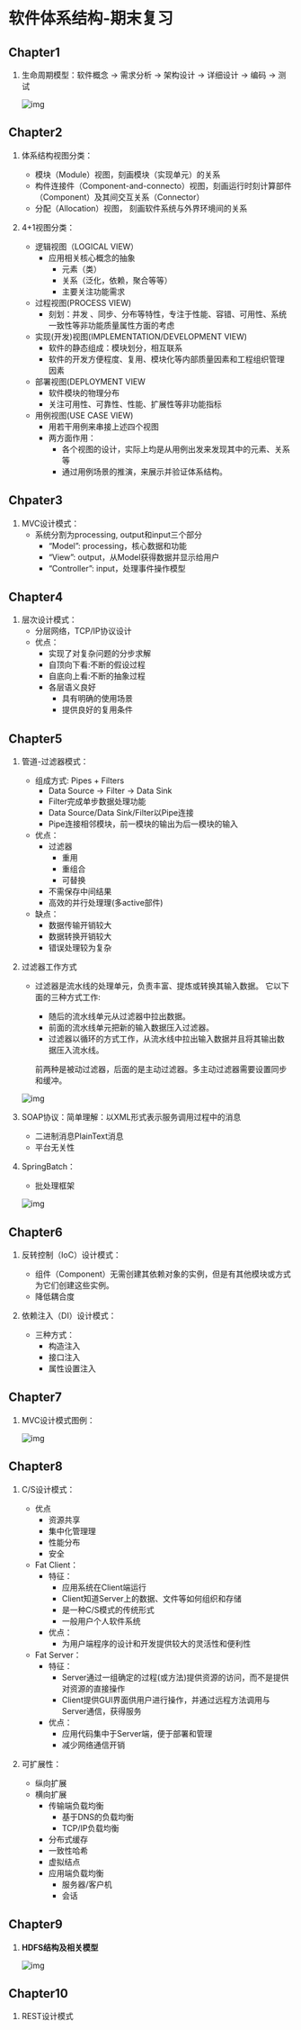 # 软件体系结构-期末复习

## Chapter1

1. 生命周期模型：软件概念 -> 需求分析 -> 架构设计 -> 详细设计 -> 编码 -> 测试

    ![img](https://github.com/SinestroEdmonce/SoftwareArchitecture/raw/master/Exam-Review/image/life-cycle-model.jpg)

## Chapter2

1. 体系结构视图分类：
    - 模块（Module）视图，刻画模块（实现单元）的关系
    - 构件连接件（Component-and-connecto）视图，刻画运行时刻计算部件（Component）及其间交互关系（Connector）
    - 分配（Allocation）视图，
    刻画软件系统与外界环境间的关系

2. 4+1视图分类：
    - 逻辑视图（LOGICAL VIEW）
        - 应用相关核心概念的抽象
            - 元素（类）
            - 关系（泛化，依赖，聚合等等）
            - 主要关注功能需求
    - 过程视图(PROCESS VIEW)
        - 刻划：并发 、同步、分布等特性，专注于性能、容错、可用性、系统一致性等非功能质量属性方面的考虑
    - 实现(开发)视图(IMPLEMENTATION/DEVELOPMENT VIEW)
        - 软件的静态组成：模块划分，相互联系
        - 软件的开发方便程度、复用、模块化等内部质量因素和工程组织管理因素
    - 部署视图(DEPLOYMENT VIEW
        - 软件模块的物理分布
        - 关注可用性、可靠性、性能、扩展性等非功能指标
    - 用例视图(USE CASE VIEW)
        - 用若干用例来串接上述四个视图
        - 两方面作用：
            - 各个视图的设计，实际上均是从用例出发来发现其中的元素、关系等
            - 通过用例场景的推演，来展示并验证体系结构。

## Chpater3

1. MVC设计模式：
    - 系统分割为processing, output和input三个部分
        - “Model”: processing，核心数据和功能
        - “View”: output，从Model获得数据并显示给用户
        - “Controller”: input，处理事件操作模型

## Chapter4

1. 层次设计模式：
    - 分层网络，TCP/IP协议设计
    - 优点：
        - 实现了对复杂问题的分步求解
        - 自顶向下看:不断的假设过程
        - 自底向上看:不断的抽象过程
        - 各层语义良好
            - 具有明确的使⽤场景
            - 提供良好的复⽤条件

## Chapter5

1. 管道-过滤器模式：
    - 组成方式: Pipes + Filters
        - Data Source -> Filter -> Data Sink
        - Filter完成单步数据处理功能
        - Data Source/Data Sink/Filter以Pipe连接
        - Pipe连接相邻模块，前⼀模块的输出为后⼀模块的输⼊
    - 优点：
        - 过滤器
            - 重⽤
            - 重组合
            - 可替换
        - 不需保存中间结果
        - 高效的并⾏处理理(多active部件)
    - 缺点：
        - 数据传输开销较⼤
        - 数据转换开销较⼤
        - 错误处理较为复杂

2. 过滤器工作方式
    - 过滤器是流水线的处理单元，负责丰富、提炼或转换其输⼊数据。 它以下⾯的三种⽅式⼯作:
        - 随后的流⽔线单元从过滤器中拉出数据。
        - 前面的流水线单元把新的输入数据压⼊过滤器。
        - 过滤器以循环的方式工作，从流水线中拉出输入数据并且将其输出数据压入流水线。  

        前两种是被动过滤器，后⾯的是主动过滤器。多主动过滤器需要设置同步和缓冲。

    ![img](https://github.com/SinestroEdmonce/SoftwareArchitecture/raw/master/Exam-Review/image/unix-half-duplex-pipe-fork.jpg)

3. SOAP协议：简单理解：以XML形式表示服务调⽤过程中的消息
    - 二进制消息PlainText消息
    - 平台无关性

4. SpringBatch：
    - 批处理框架

    ![img](https://github.com/SinestroEdmonce/SoftwareArchitecture/raw/master/Exam-Review/image/spring-batch-overview.jpg)

## Chapter6

1. 反转控制（IoC）设计模式：
    - 组件（Component）无需创建其依赖对象的实例，但是有其他模块或方式为它们创建这些实例。
    - 降低耦合度

2. 依赖注入（DI）设计模式：
    - 三种方式：
        - 构造注入
        - 接口注入
        - 属性设置注入

## Chapter7

1. MVC设计模式图例：

    ![img](https://github.com/SinestroEdmonce/SoftwareArchitecture/raw/master/Exam-Review/image/mvc-overview.jpg)

## Chapter8

1. C/S设计模式：
    - 优点
        - 资源共享
        - 集中化管理理
        - 性能分布
        - 安全
    - Fat Client：
        - 特征：
            - 应⽤系统在Client端运⾏
            - Client知道Server上的数据、⽂件等如何组织和存储
            - 是⼀种C/S模式的传统形式
            - 一般用户个⼈软件系统
        - 优点：
            - 为⽤户端程序的设计和开发提供较⼤的灵活性和便利性
    - Fat Server：
        - 特征：
            - Server通过一组确定的过程(或方法)提供资源的访问，⽽不是提供对资源的直接操作
            - Client提供GUI界⾯供⽤户进行操作，并通过远程⽅法调用与Server通信，获得服务
        - 优点：
            - 应⽤代码集中于Server端，便于部署和管理
            - 减少⽹络通信开销

2. 可扩展性：
    - 纵向扩展
    - 横向扩展
        - 传输端负载均衡
            - 基于DNS的负载均衡
            - TCP/IP负载均衡
        - 分布式缓存
        - 一致性哈希
        - 虚拟结点
        - 应用端负载均衡
            - 服务器/客户机
            - 会话

## Chapter9

1. **HDFS结构及相关模型**

    ![img](https://github.com/SinestroEdmonce/SoftwareArchitecture/raw/master/Exam-Review/image/hdfs-example.jpg)

## Chapter10

1. REST设计模式